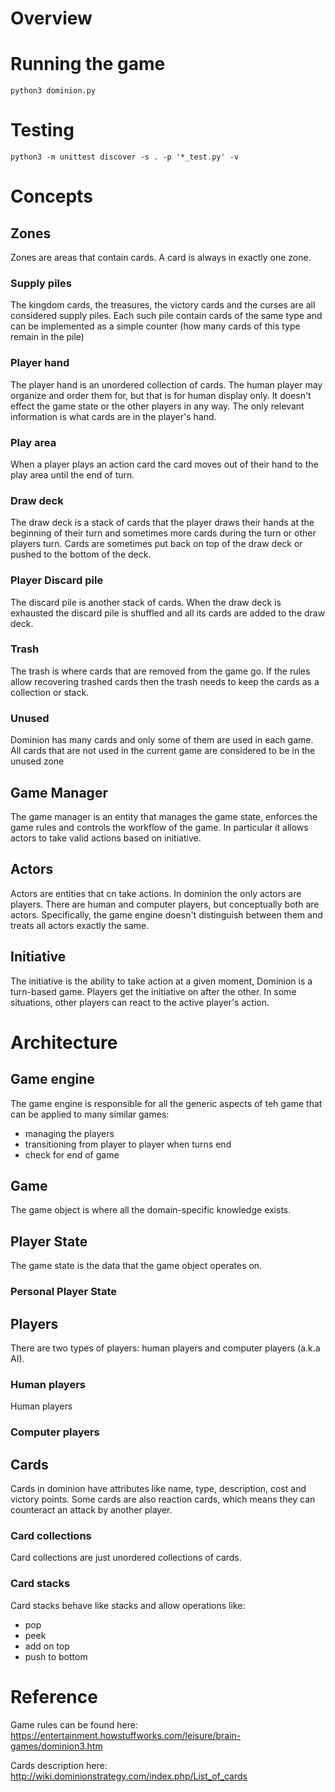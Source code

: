# Overview


# Running the game

```
python3 dominion.py
```

# Testing

```
python3 -m unittest discover -s . -p '*_test.py' -v
```

# Concepts

## Zones

Zones are areas that contain cards. A card is always in exactly one zone.

### Supply piles

The kingdom cards, the treasures, the victory cards and the curses are all considered supply piles.
Each such pile contain cards of the same type and can be implemented as a simple counter  (how many cards 
of this type remain in the pile) 

### Player hand

The player hand is an unordered collection of cards. The human player may organize and order them for, but that is
for human display only. It doesn't effect the game state or the other players in any way. The only relevant 
information is what cards are in the player's hand.

### Play area

When a player plays an action card the card moves out of their hand to the play area until the end of turn.

### Draw deck

The draw deck is a stack of cards that the player draws their hands at the beginning of their turn and sometimes more 
cards during the turn or other players turn. Cards are sometimes put back on top of the draw deck or pushed to the 
bottom of the deck.

### Player Discard pile

The discard pile is another stack of cards. When the draw deck is exhausted the discard pile is shuffled and all its 
cards are added to the draw deck. 

### Trash

The trash is where cards that are removed from the game go. If the rules allow recovering trashed cards then the trash
needs to keep the cards as a collection or stack.

### Unused

Dominion has many cards and only some of them are used in each game.
All cards that are not used in the current game are considered to be
in the unused zone

## Game Manager

The game manager is an entity that manages the game state, enforces the game rules and
controls the workflow of the game. In particular it allows actors to take valid actions
based on initiative.

## Actors

Actors are entities that cn take actions. In dominion the only actors are players.
There are human and computer players, but conceptually both are actors. Specifically,
the game engine doesn't distinguish between them and treats all actors exactly the same.

## Initiative

The initiative is the ability to take action at a given moment, Dominion is a turn-based game.
Players get the initiative on after the other. In some situations, other players can react to
the active player's action.

# Architecture

## Game engine

The game engine is responsible for all the generic aspects of teh game that can be applied to many similar games:

- managing the players
- transitioning from player to player when turns end
- check for end of game 

## Game

The game object is where all the domain-specific knowledge exists.

## Player State

The game state is the data that the game object operates on.

### Personal Player State


## Players

There are two types of players: human players and computer players (a.k.a AI).

### Human players

Human players

### Computer players

## Cards

Cards in dominion have attributes like name, type, description, cost and victory points. Some cards are also reaction
cards, which means they can counteract an attack by another player.

### Card collections

Card collections are just unordered collections of cards. 

### Card stacks

Card stacks behave like stacks and allow operations like:
- pop
- peek
- add on top
- push to bottom



# Reference

Game rules can be found here:
https://entertainment.howstuffworks.com/leisure/brain-games/dominion3.htm

Cards description here:
http://wiki.dominionstrategy.com/index.php/List_of_cards